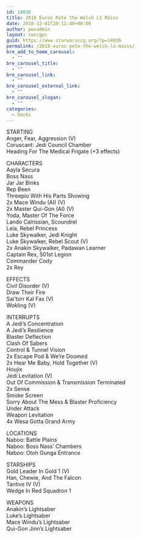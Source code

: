 ```yaml
---
id: 14036
title: 2018 Euros Pete the Welsh LS Mains
date: 2018-12-01T20:12:40+00:00
author: pwsadmin
layout: swccgpc
guid: https://www.starwarsccg.org/?p=14036
permalink: /2018-euros-pete-the-welsh-ls-mains/
bre_add_to_home_carousel:
  - ""
bre_carousel_title:
  - ""
bre_carousel_link:
  - ""
bre_carousel_external_link:
  - ""
bre_carousel_slogan:
  - ""
categories:
  - Decks
---
```

STARTING  
Anger, Fear, Aggression (V)  
Coruscant: Jedi Council Chamber  
Heading For The Medical Frigate (+3 effects)

CHARACTERS  
Aayla Secura  
Boss Nass  
Jar Jar Binks  
Rep Been  
Threepio With His Parts Showing  
2x Mace Windu (AI) (V)  
2x Master Qui-Gon (AI) (V)  
Yoda, Master Of The Force  
Lando Calrissian, Scoundrel  
Leia, Rebel Princess  
Luke Skywalker, Jedi Knight  
Luke Skywalker, Rebel Scout (V)  
2x Anakin Skywalker, Padawan Learner  
Captain Rex, 501st Legion  
Commander Cody  
2x Rey

EFFECTS  
Civil Disorder (V)  
Draw Their Fire  
Sai&#8217;torr Kal Fas (V)  
Wokling (V)

INTERRUPTS  
A Jedi&#8217;s Concentration  
A Jedi&#8217;s Resilience  
Blaster Deflection  
Clash Of Sabers  
Control & Tunnel Vision  
2x Escape Pod & We&#8217;re Doomed  
2x Hear Me Baby, Hold Together (V)  
Houjix  
Jedi Levitation (V)  
Out Of Commission & Transmission Terminated  
2x Sense  
Smoke Screen  
Sorry About The Mess & Blaster Proficiency  
Under Attack  
Weapon Levitation  
4x Wesa Gotta Grand Army

LOCATIONS  
Naboo: Battle Plains  
Naboo: Boss Nass&#8217; Chambers  
Naboo: Otoh Gunga Entrance

STARSHIPS  
Gold Leader In Gold 1 (V)  
Han, Chewie, And The Falcon  
Tantive IV (V)  
Wedge In Red Squadron 1

WEAPONS  
Anakin&#8217;s Lightsaber  
Luke&#8217;s Lightsaber  
Mace Windu&#8217;s Lightsaber  
Qui-Gon Jinn&#8217;s Lightsaber